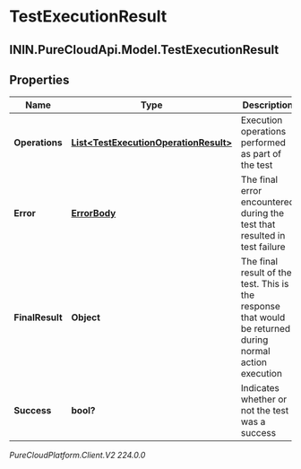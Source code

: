 # TestExecutionResult

## ININ.PureCloudApi.Model.TestExecutionResult

## Properties

|Name | Type | Description | Notes|
|------------ | ------------- | ------------- | -------------|
| **Operations** | [**List&lt;TestExecutionOperationResult&gt;**](TestExecutionOperationResult) | Execution operations performed as part of the test | [optional] |
| **Error** | [**ErrorBody**](ErrorBody) | The final error encountered during the test that resulted in test failure | [optional] |
| **FinalResult** | **Object** | The final result of the test. This is the response that would be returned during normal action execution | [optional] |
| **Success** | **bool?** | Indicates whether or not the test was a success | [optional] |



_PureCloudPlatform.Client.V2 224.0.0_
